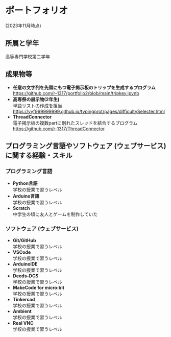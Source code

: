 <!DOCTYPE html>
<html>

<head>
  <meta charset="utf-8">
  <meta name="viewport" content="width=device-width, initial-scale=1.0">
  <title>portfolio</title>
  <link rel="stylesheet" href="https://stackedit.io/style.css" />
</head>

<body class="stackedit">
  <div class="stackedit__html"><h1 id="ポートフォリオ">ポートフォリオ</h1>
<p>(2023年11月時点)</p>
<h2 id="所属と学年">所属と学年</h2>
<p>高等専門学校第二学年</p>
<h2 id="成果物等">成果物等</h2>
<ul>
<li><strong>任意の文字列を先頭にもつ電子掲示板のトリップを生成するプログラム</strong><br>
<a href="https://github.com/r-1317/portfolio2/blob/main/tripkey.ipynb">https://github.com/r-1317/portfolio2/blob/main/tripkey.ipynb</a></li>
<li><strong>高専祭の展示物(2年生)</strong><br>
単語リストの作成を担当<br>
<a href="https://yyf999999999.github.io/typingprot/pages/difficultySelecter.html">https://yyf999999999.github.io/typingprot/pages/difficultySelecter.html</a></li>
<li><strong>ThreadConnector</strong><br>
電子掲示板の複数partに別れたスレッドを結合するプログラム<br>
<a href="https://github.com/r-1317/ThreadConnector">https://github.com/r-1317/ThreadConnector</a></li>
</ul>
<h2 id="プログラミング言語やソフトウェア-ウェブサービス-に関する経験・スキル">プログラミング言語やソフトウェア (ウェブサービス) に関する経験・スキル</h2>
<h3 id="プログラミング言語">プログラミング言語</h3>
<ul>
<li><strong>Python言語</strong><br>
学校の授業で習うレベル</li>
<li><strong>Arduino言語</strong><br>
学校の授業で習うレベル</li>
<li><strong>Scratch</strong><br>
中学生の頃に友人とゲームを制作していた</li>
</ul>
<h3 id="ソフトウェア-ウェブサービス">ソフトウェア (ウェブサービス)</h3>
<ul>
<li><strong>Git/GitHub</strong><br>
学校の授業で習うレベル</li>
<li><strong>VSCode</strong><br>
学校の授業で習うレベル</li>
<li><strong>ArduinoIDE</strong><br>
学校の授業で習うレベル</li>
<li><strong>Deeds-DCS</strong><br>
学校の授業で習うレベル</li>
<li><strong>MakeCode for micro:bit</strong><br>
学校の授業で習うレベル</li>
<li><strong>Tinkercad</strong><br>
学校の授業で習うレベル</li>
<li><strong>Ambient</strong><br>
学校の授業で習うレベル</li>
<li><strong>Real VNC</strong><br>
学校の授業で習うレベル</li>
</ul>
</div>
</body>

</html>
